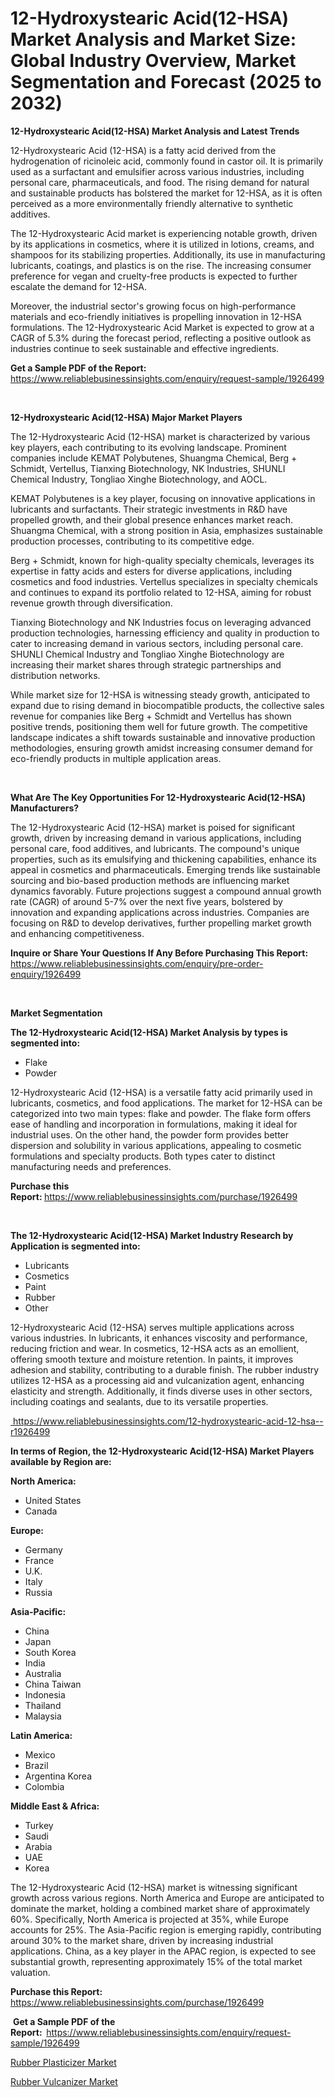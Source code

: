 <p><h1>12-Hydroxystearic Acid(12-HSA) Market Analysis and Market Size: Global Industry Overview, Market Segmentation and Forecast (2025 to 2032)</h1></p><p><strong>12-Hydroxystearic Acid(12-HSA) Market Analysis and Latest Trends</strong></p>
<p><p>12-Hydroxystearic Acid (12-HSA) is a fatty acid derived from the hydrogenation of ricinoleic acid, commonly found in castor oil. It is primarily used as a surfactant and emulsifier across various industries, including personal care, pharmaceuticals, and food. The rising demand for natural and sustainable products has bolstered the market for 12-HSA, as it is often perceived as a more environmentally friendly alternative to synthetic additives.</p><p>The 12-Hydroxystearic Acid market is experiencing notable growth, driven by its applications in cosmetics, where it is utilized in lotions, creams, and shampoos for its stabilizing properties. Additionally, its use in manufacturing lubricants, coatings, and plastics is on the rise. The increasing consumer preference for vegan and cruelty-free products is expected to further escalate the demand for 12-HSA.</p><p>Moreover, the industrial sector's growing focus on high-performance materials and eco-friendly initiatives is propelling innovation in 12-HSA formulations. The 12-Hydroxystearic Acid Market is expected to grow at a CAGR of 5.3% during the forecast period, reflecting a positive outlook as industries continue to seek sustainable and effective ingredients.</p></p>
<p><strong>Get a Sample PDF of the Report:&nbsp;</strong> <a href="https://www.reliablebusinessinsights.com/enquiry/request-sample/1926499?utm_campaign=63&utm_medium=2&utm_source=Github&utm_content=ia&utm_term=15012025&utm_id=12-hydroxystearic-acid12-hsa">https://www.reliablebusinessinsights.com/enquiry/request-sample/1926499</a></p>
<p>&nbsp;</p>
<p><strong>12-Hydroxystearic Acid(12-HSA) Major Market Players</strong></p>
<p><p>The 12-Hydroxystearic Acid (12-HSA) market is characterized by various key players, each contributing to its evolving landscape. Prominent companies include KEMAT Polybutenes, Shuangma Chemical, Berg + Schmidt, Vertellus, Tianxing Biotechnology, NK Industries, SHUNLI Chemical Industry, Tongliao Xinghe Biotechnology, and AOCL. </p><p>KEMAT Polybutenes is a key player, focusing on innovative applications in lubricants and surfactants. Their strategic investments in R&D have propelled growth, and their global presence enhances market reach. Shuangma Chemical, with a strong position in Asia, emphasizes sustainable production processes, contributing to its competitive edge.</p><p>Berg + Schmidt, known for high-quality specialty chemicals, leverages its expertise in fatty acids and esters for diverse applications, including cosmetics and food industries. Vertellus specializes in specialty chemicals and continues to expand its portfolio related to 12-HSA, aiming for robust revenue growth through diversification.</p><p>Tianxing Biotechnology and NK Industries focus on leveraging advanced production technologies, harnessing efficiency and quality in production to cater to increasing demand in various sectors, including personal care. SHUNLI Chemical Industry and Tongliao Xinghe Biotechnology are increasing their market shares through strategic partnerships and distribution networks.</p><p>While market size for 12-HSA is witnessing steady growth, anticipated to expand due to rising demand in biocompatible products, the collective sales revenue for companies like Berg + Schmidt and Vertellus has shown positive trends, positioning them well for future growth. The competitive landscape indicates a shift towards sustainable and innovative production methodologies, ensuring growth amidst increasing consumer demand for eco-friendly products in multiple application areas.</p></p>
<p>&nbsp;</p>
<p><strong>What Are The Key Opportunities For 12-Hydroxystearic Acid(12-HSA) Manufacturers?</strong></p>
<p><p>The 12-Hydroxystearic Acid (12-HSA) market is poised for significant growth, driven by increasing demand in various applications, including personal care, food additives, and lubricants. The compound's unique properties, such as its emulsifying and thickening capabilities, enhance its appeal in cosmetics and pharmaceuticals. Emerging trends like sustainable sourcing and bio-based production methods are influencing market dynamics favorably. Future projections suggest a compound annual growth rate (CAGR) of around 5-7% over the next five years, bolstered by innovation and expanding applications across industries. Companies are focusing on R&D to develop derivatives, further propelling market growth and enhancing competitiveness.</p></p>
<p><strong>Inquire or Share Your Questions If Any Before Purchasing This Report:</strong> <a href="https://www.reliablebusinessinsights.com/enquiry/pre-order-enquiry/1926499?utm_campaign=63&utm_medium=2&utm_source=Github&utm_content=ia&utm_term=15012025&utm_id=12-hydroxystearic-acid12-hsa">https://www.reliablebusinessinsights.com/enquiry/pre-order-enquiry/1926499</a></p>
<p>&nbsp;</p>
<p><strong>Market Segmentation</strong></p>
<p><strong>The 12-Hydroxystearic Acid(12-HSA) Market Analysis by types is segmented into:</strong></p>
<p><ul><li>Flake</li><li>Powder</li></ul></p>
<p><p>12-Hydroxystearic Acid (12-HSA) is a versatile fatty acid primarily used in lubricants, cosmetics, and food applications. The market for 12-HSA can be categorized into two main types: flake and powder. The flake form offers ease of handling and incorporation in formulations, making it ideal for industrial uses. On the other hand, the powder form provides better dispersion and solubility in various applications, appealing to cosmetic formulations and specialty products. Both types cater to distinct manufacturing needs and preferences.</p></p>
<p><strong>Purchase this Report:&nbsp;</strong><a href="https://www.reliablebusinessinsights.com/purchase/1926499?utm_campaign=63&utm_medium=2&utm_source=Github&utm_content=ia&utm_term=15012025&utm_id=12-hydroxystearic-acid12-hsa">https://www.reliablebusinessinsights.com/purchase/1926499</a></p>
<p>&nbsp;</p>
<p><strong>The 12-Hydroxystearic Acid(12-HSA) Market Industry Research by Application is segmented into:</strong></p>
<p><ul><li>Lubricants</li><li>Cosmetics</li><li>Paint</li><li>Rubber</li><li>Other</li></ul></p>
<p><p>12-Hydroxystearic Acid (12-HSA) serves multiple applications across various industries. In lubricants, it enhances viscosity and performance, reducing friction and wear. In cosmetics, 12-HSA acts as an emollient, offering smooth texture and moisture retention. In paints, it improves adhesion and stability, contributing to a durable finish. The rubber industry utilizes 12-HSA as a processing aid and vulcanization agent, enhancing elasticity and strength. Additionally, it finds diverse uses in other sectors, including coatings and sealants, due to its versatile properties.</p></p>
<p><a href="https://www.reliablebusinessinsights.com/12-hydroxystearic-acid-12-hsa--r1926499?utm_campaign=63&utm_medium=2&utm_source=Github&utm_content=ia&utm_term=15012025&utm_id=12-hydroxystearic-acid12-hsa">&nbsp;https://www.reliablebusinessinsights.com/12-hydroxystearic-acid-12-hsa--r1926499</a></p>
<p><strong>In terms of Region, the 12-Hydroxystearic Acid(12-HSA) Market Players available by Region are:</strong></p>
<p>
    <p> <strong> North America: </strong>
        <ul>
            <li>United States</li>
            <li>Canada</li>
        </ul>
        </p> 
    <p> <strong> Europe: </strong>
        <ul>
            <li>Germany</li>
            <li>France</li>
            <li>U.K.</li>
            <li>Italy</li>
            <li>Russia</li>
        </ul>
        </p> 
    <p> <strong> Asia-Pacific: </strong>
        <ul>
            <li>China</li>
            <li>Japan</li>
            <li>South Korea</li>
            <li>India</li>
            <li>Australia</li>
            <li>China Taiwan</li>
            <li>Indonesia</li>
            <li>Thailand</li>
            <li>Malaysia</li>
        </ul>
        </p> 
    <p> <strong> Latin America: </strong>
        <ul>
            <li>Mexico</li>
            <li>Brazil</li>
            <li>Argentina Korea</li>
            <li>Colombia</li>
        </ul>
        </p> 
    <p> <strong> Middle East & Africa: </strong>
        <ul>
            <li>Turkey</li>
            <li>Saudi</li>
            <li>Arabia</li>
            <li>UAE</li>
            <li>Korea</li>
        </ul>
    </p>
    </p>
<p><p>The 12-Hydroxystearic Acid (12-HSA) market is witnessing significant growth across various regions. North America and Europe are anticipated to dominate the market, holding a combined market share of approximately 60%. Specifically, North America is projected at 35%, while Europe accounts for 25%. The Asia-Pacific region is emerging rapidly, contributing around 30% to the market share, driven by increasing industrial applications. China, as a key player in the APAC region, is expected to see substantial growth, representing approximately 15% of the total market valuation.</p></p>
<p><strong>Purchase this Report: </strong><a href="https://www.reliablebusinessinsights.com/purchase/1926499?utm_campaign=63&utm_medium=2&utm_source=Github&utm_content=ia&utm_term=15012025&utm_id=12-hydroxystearic-acid12-hsa">https://www.reliablebusinessinsights.com/purchase/1926499</a></p>
<p>&nbsp;<strong>Get a Sample PDF of the Report:&nbsp;&nbsp;</strong><a href="https://www.reliablebusinessinsights.com/enquiry/request-sample/1926499?utm_campaign=63&utm_medium=2&utm_source=Github&utm_content=ia&utm_term=15012025&utm_id=12-hydroxystearic-acid12-hsa">https://www.reliablebusinessinsights.com/enquiry/request-sample/1926499</a></p>
<p><strong></strong></p>
<p><p><a href="https://github.com/barnickclara79/Market-Research-Report-List-1/blob/main/rubber-plasticizer-market.md?utm_campaign=63&utm_medium=2&utm_source=Github&utm_content=ia&utm_term=15012025&utm_id=12-hydroxystearic-acid12-hsa">Rubber Plasticizer Market</a></p><p><a href="https://github.com/domoniqueluoma76/Market-Research-Report-List-1/blob/main/rubber-vulcanizer-market.md?utm_campaign=63&utm_medium=2&utm_source=Github&utm_content=ia&utm_term=15012025&utm_id=12-hydroxystearic-acid12-hsa">Rubber Vulcanizer Market</a></p></p>